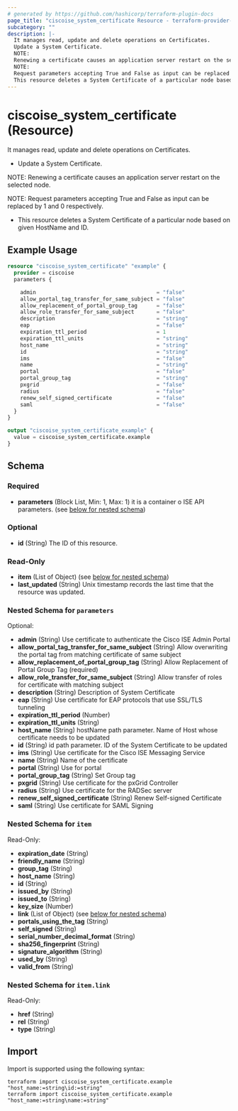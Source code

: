 ```yaml
---
# generated by https://github.com/hashicorp/terraform-plugin-docs
page_title: "ciscoise_system_certificate Resource - terraform-provider-ciscoise"
subcategory: ""
description: |-
  It manages read, update and delete operations on Certificates.
  Update a System Certificate.
  NOTE:
  Renewing a certificate causes an application server restart on the selected node.
  NOTE:
  Request parameters accepting True and False as input can be replaced by 1 and 0 respectively.
  This resource deletes a System Certificate of a particular node based on given HostName and ID.
---
```


# ciscoise_system_certificate (Resource)

It manages read, update and delete operations on Certificates.

- Update a System Certificate.

NOTE:
Renewing a certificate causes an application server restart on the selected node.

NOTE:
Request parameters accepting True and False as input can be replaced by 1 and 0 respectively.


- This resource deletes a System Certificate of a particular node based on given HostName and ID.

## Example Usage

```terraform
resource "ciscoise_system_certificate" "example" {
  provider = ciscoise
  parameters {

    admin                                      = "false"
    allow_portal_tag_transfer_for_same_subject = "false"
    allow_replacement_of_portal_group_tag      = "false"
    allow_role_transfer_for_same_subject       = "false"
    description                                = "string"
    eap                                        = "false"
    expiration_ttl_period                      = 1
    expiration_ttl_units                       = "string"
    host_name                                  = "string"
    id                                         = "string"
    ims                                        = "false"
    name                                       = "string"
    portal                                     = "false"
    portal_group_tag                           = "string"
    pxgrid                                     = "false"
    radius                                     = "false"
    renew_self_signed_certificate              = "false"
    saml                                       = "false"
  }
}

output "ciscoise_system_certificate_example" {
  value = ciscoise_system_certificate.example
}
```

<!-- schema generated by tfplugindocs -->
## Schema

### Required

- **parameters** (Block List, Min: 1, Max: 1) it is a container o ISE API parameters. (see [below for nested schema](#nestedblock--parameters))

### Optional

- **id** (String) The ID of this resource.

### Read-Only

- **item** (List of Object) (see [below for nested schema](#nestedatt--item))
- **last_updated** (String) Unix timestamp records the last time that the resource was updated.

<a id="nestedblock--parameters"></a>
### Nested Schema for `parameters`

Optional:

- **admin** (String) Use certificate to authenticate the Cisco ISE Admin Portal
- **allow_portal_tag_transfer_for_same_subject** (String) Allow overwriting the portal tag from matching certificate of same subject
- **allow_replacement_of_portal_group_tag** (String) Allow Replacement of Portal Group Tag (required)
- **allow_role_transfer_for_same_subject** (String) Allow transfer of roles for certificate with matching subject
- **description** (String) Description of System Certificate
- **eap** (String) Use certificate for EAP protocols that use SSL/TLS tunneling
- **expiration_ttl_period** (Number)
- **expiration_ttl_units** (String)
- **host_name** (String) hostName path parameter. Name of Host whose certificate needs to be updated
- **id** (String) id path parameter. ID of the System Certificate to be updated
- **ims** (String) Use certificate for the Cisco ISE Messaging Service
- **name** (String) Name of the certificate
- **portal** (String) Use for portal
- **portal_group_tag** (String) Set Group tag
- **pxgrid** (String) Use certificate for the pxGrid Controller
- **radius** (String) Use certificate for the RADSec server
- **renew_self_signed_certificate** (String) Renew Self-signed Certificate
- **saml** (String) Use certificate for SAML Signing


<a id="nestedatt--item"></a>
### Nested Schema for `item`

Read-Only:

- **expiration_date** (String)
- **friendly_name** (String)
- **group_tag** (String)
- **host_name** (String)
- **id** (String)
- **issued_by** (String)
- **issued_to** (String)
- **key_size** (Number)
- **link** (List of Object) (see [below for nested schema](#nestedobjatt--item--link))
- **portals_using_the_tag** (String)
- **self_signed** (String)
- **serial_number_decimal_format** (String)
- **sha256_fingerprint** (String)
- **signature_algorithm** (String)
- **used_by** (String)
- **valid_from** (String)

<a id="nestedobjatt--item--link"></a>
### Nested Schema for `item.link`

Read-Only:

- **href** (String)
- **rel** (String)
- **type** (String)

## Import

Import is supported using the following syntax:

```shell
terraform import ciscoise_system_certificate.example "host_name:=string\id:=string"
terraform import ciscoise_system_certificate.example "host_name:=string\name:=string"
```
